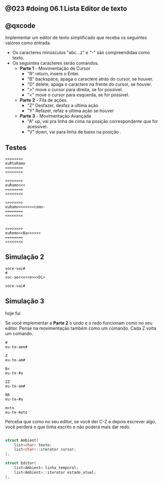 ## @023 #doing 06.1 Lista Editor de texto
## @qxcode

Implementar um editor de texto simplificado que receba os seguintes valores como
entrada.

- Os caracteres minúsculos "abc...z" e "-" são compreendidas como texto.
- Os seguintes caracteres serão comandos.
    - __Parte 1__ - Movimentação de Cursor
        * "R" return, insere o Enter.
        * "B" backspace, apaga o caractere atrás do cursor, se houver.
        * "D" delete, apaga o caractere na frente do cursor, se houver.
        * ">" move o cursor para direita, se for possível.
        * "<" move o cursor para esquerda, se for possível.
    - __Parte 2__ - Fila de ações.
        * "Z" Desfazer, desfaz a ultima ação
        * "Y" Refazer, refaz a ultima ação se houver
    - __Parte 3__ - Movimentação Avançada
        * "A" up, vai pra linha de cima na posição correspondente que for acessível.
        * "V" down, vai para linha de baixo na posição .


## Testes

```
>>>>>>>>
euRteRamo
========
<<<<<<<<

>>>>>>>>
euRamo<<<
========
<<<<<<<<

>>>>>>>>
euRamo<<<<<<<como-
========
<<<<<<<<


>>>>>>>>
euRemo<<Ba>>>>>>
========
<<<<<<<<
```

## Simulação 2
    voce-vai#
    #
    voc-ae<<v<<e>>>Di>
    
    voce-vai#

## Simulação 3

hoje fui

Se você implementar a **Parte 2** o undo e o redo funcionam como no seu editor. 
Pense na movimentação também como um comando. Cada Z volta um comando.

    #
    eu-te-amo#

    Z
    eu-te-am#

    B<
    eu-te-#a

    ZZ
    eu-te-am#

    RR
    eu-te-#a

    m>to
    eu-te-mato

Perceba que como no seu editor, se você der C-Z e depois escrever algo, você
perderá o que tinha escrito e não poderá mais dar redo.


```cpp

struct Ambient{
    list<char> texto;
    list<char>::iterator cursor;
};

struct Editor{
    list<Ambient> linha_temporal;
    list<Ambient>::iterator estado_atual;
};




```
